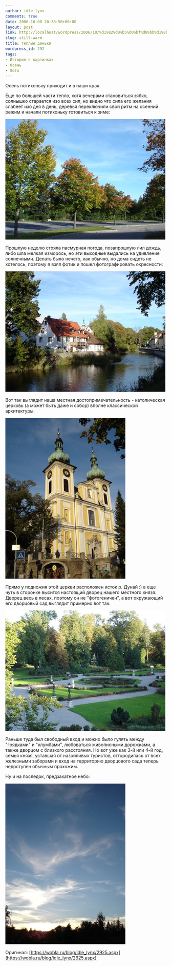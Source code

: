 ```yaml
---
author: idle_lynx
comments: true
date: 2006-10-08 20:38:50+00:00
layout: post
link: http://localhost/wordpress/2006/10/%d1%82%d0%b5%d0%bf%d0%bb%d1%8b%d0%b5-%d0%b4%d0%b5%d0%bd%d1%8c%d0%ba%d0%b8/
slug: still-warm
title: теплые деньки
wordpress_id: 292
tags:
- История в картинках
- Осень
- Фото
---
```


Осень потихоньку приходит и в наши края.

Еще по большей части тепло, хотя вечерами становиться зябко, солнышко старается изо всех сил, но видно что сила его желания слабеет изо дня в день, деревья переключили свой ритм на осенний режим и начали потихоньку готовиться к зиме:

![Autumn, but still warm](images/2007/05/d02dc5e4-707c-48d7-94fc-0feaace1e0f2.jpg)

Прошлую неделю стояла пасмурная погода, позапрошлую лил дождь, либо шла мелкая изморось, но эти выходные выдались на удивление солнечными. Делать было нечего, как обычно, но дома сидеть не хотелось, поэтому я взял фотик и пошел фотографировать окресности:

![Autumn, but still warm](images/2007/05/31dc36f8-8aec-4357-92da-73d3e306f7cf.jpg)

Вот так выглядит наша местная достопримечательность - католическая церковь (а может быть даже и собор) вполне классической архитектуры:

![Donaueschingen - Church](images/2007/05/1f49af2d-1185-41ae-bdeb-9ade926e32da.jpg)

Прямо у подножия этой церкви расположен исток р. Дунай :) а еще чуть в сторонке высится настоящий дворец нашего местного князя. Дворец весь в лесах, поэтому он не "фотогеничен", а вот окружающий его дворцовый сад выглядит примерно вот так:

![Donaueschingen - Castle garden](images/2007/05/7942b296-1014-497f-9e38-6eb1d6595072.jpg)

Раньше туда был свободный вход и можно было гулять между "грядками" и "клумбами", любоваться живописными дорожками, а также дворцом с близкого расстояния. Но вот уже как 3-й или 4-й год, семья князя, уставшая от назойливых туристов, отгородилась от всех железными заборами и вход на территорию дворцового сада теперь недоступен обычным прохожим.

Ну и на последок, предзакатное небо:

![Sky](images/2007/05/5893f21a-1e96-4c78-a7f4-23e00e016318.jpg)

Оригинал: [https://wobla.ru/blog/idle_lynx/2925.aspx](https://wobla.ru/blog/idle_lynx/2925.aspx)
